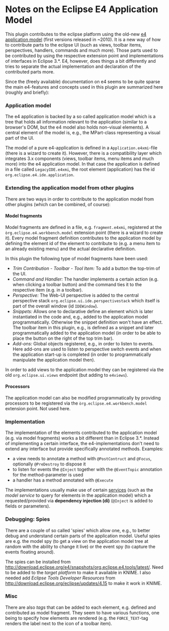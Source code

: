 # Notes on the Eclipse E4 Application Model

This plugin contributes to the eclipse platform using the old-new [e4 application model](https://wiki.eclipse.org/Eclipse4/RCP) (first versions released in ~2010).
It is a new way of how to contribute parts to the eclipse UI (such as views, toolbar items, perspectives, handlers, commands and much more).
Those parts used to be contributed by using the respective extension point and implementations of interfaces in Eclipse 3.*. E4, however, does things a bit differently and tries to separate the actual implementation and declaration of the contributed parts more.

Since the (freely available) documentation on e4 seems to be quite sparse the main e4-features and concepts used in this plugin are summarized here (roughly and briefly):

### Application model

The e4 application is backed by a so called application model which is a tree that holds all information relevant to the application (similar to a browser's DOM, but the e4 model also holds non-visual elements).
A central element of the model is, e.g., the MPart-class representing a visual part of the UI.

The model of a pure e4-application is defined in a `Application.e4xmi`-file (there is a wizard to create it). 
However, there is a compatibility layer which integrates 3.x components (views, toolbar items, menu items and much more) into the e4 application model. In that case the application is defined in a file called `LegacyIDE.e4xmi`, the root element (application) has the id `org.eclipse.e4.ide.application`.

### Extending the application model from other plugins

There are two ways in order to contribute to the application model from other plugins (which can be combined, of course):

####  Model fragments

Model fragments are defined in a file, e.g. `fragment.e4xmi`, registered at the `òrg.eclipse.e4.workbench.model` extension point (there is a wizard to create it). Every model fragment definition contributes to the application model by defining the element id of the element to contribute to (e.g. a menu item to an already existing menu) and the actual declarative definition.

In this plugin the following type of model fragments have been used:
* _Trim Contribution - Toolbar - Tool Item:_
To add a button the top-trim of the UI.
* _Command and Handler:_
The handler implements a certain action (e.g. when clicking a toolbar button) and the command ties it to the respective item (e.g. in a toolbar).
* _Perspective:_
The Web-UI perspective is added to the central perspective stack `org.eclipse.ui.ide.perspectivestack` which itself is part of the overall window (id `IDEWindow`).
* _Snippets:_ Allows one to declarative define an element which is later instantiated in the code and, e.g., added to the application model programmatically. Otherwise the snippet definition won't have an effect. The toolbar item in this plugin, e.g., is defined as a snippet and later programmatically added to the application model (in order to be able to place the button on the right of the top trim bar).
* _Add-ons:_
Global objects registered, e.g., in order to listen to events. Here add-ons are used to listen to perspective switch events and when the application start-up is completed (in order to programmatically manipulate the application model then).

In order to add views to the application model they can be registered via the old `org.eclipse.ui.views` endpoint (but adding to `e4views`).

#### Processors

The application model can also be modified programmatically by providing processors to be registered via the `òrg.eclipse.e4.workbench.model` extension point. Not used here.


### Implementation

The implementation of the elements contributed to the application model (e.g. via model fragments) works a bit different than in Eclipse 3.*. Instead of implementing a certain interface, the e4-implementations don't need to extend any interface but provide specifically annotated methods.
Examples:
* a view needs to annotate a method with `@PostContruct` and `@Focus`, optionally `@PreDestroy` to dispose it
* to listen for events the `@Inject` together with the `@EventTopic` annotation for the method-parameter is used
* a handler has a method annotated with `@Execute`

The implementations usually make use of certain [services](https://www.vogella.com/tutorials/Eclipse4Services/article.html) (such as the _model service_ to query for elements in the application model) which a requested/provided via **dependency injection (di)** (`@Inject` is added to fields or parameters).

### Debugging: Spies

There are a couple of so called 'spies' which allow one, e.g., to better debug and understand certain parts of the application model. Useful spies are e.g. the model spy (to get a view on the application model tree at random with the ability to change it live) or the event spy (to capture the events floating around).

The spies can be installed from http://download.eclipse.org/e4/snapshots/org.eclipse.e4.tools/latest/. Need to be added to the _target platform_ to make it available in KNIME. I also needed add _Eclipse Tools Developer Resources_  from http://download.eclipse.org/eclipse/updates/4.15 to make it work in KNIME.

### Misc

There are also _tags_ that can be added to each element, e.g. defined and contributed as model fragment. They seem to have various functions, one being to specify how elements are rendered (e.g. the `FORCE_TEXT`-tag renders the label next to the icon of a toolbar item).